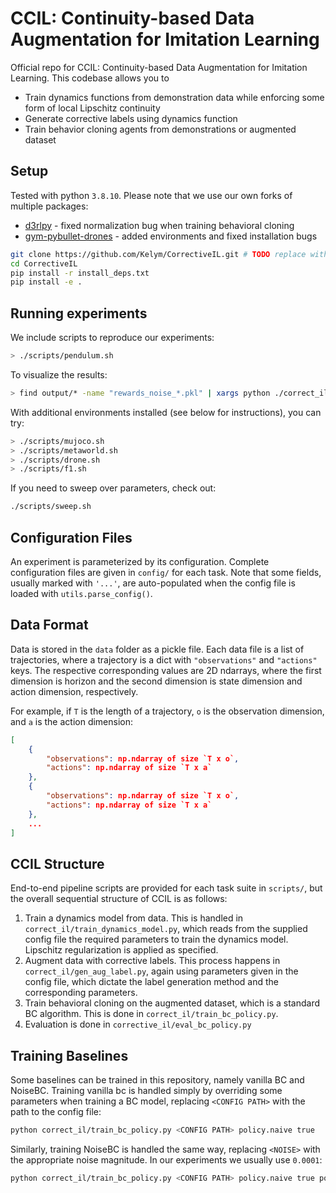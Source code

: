# CCIL: Continuity-based Data Augmentation for Imitation Learning

Official repo for CCIL: Continuity-based Data Augmentation for Imitation Learning. This codebase allows you to
- Train dynamics functions from demonstration data while enforcing some form of local Lipschitz continuity
- Generate corrective labels using dynamics function
- Train behavior cloning agents from demonstrations or augmented dataset

## Setup

Tested with python `3.8.10`. Please note that we use our own forks of multiple packages:
- [d3rlpy](https://github.com/personalrobotics/d3rlpy) - fixed normalization bug when training behavioral cloning
- [gym-pybullet-drones](https://github.com/personalrobotics/gym-pybullet-drones) - added environments and fixed installation bugs

```bash
git clone https://github.com/Kelym/CorrectiveIL.git # TODO replace with real repo
cd CorrectiveIL
pip install -r install_deps.txt
pip install -e .
```

## Running experiments

We include scripts to reproduce our experiments:

```bash
> ./scripts/pendulum.sh
```

To visualize the results:

```bash
> find output/* -name "rewards_noise_*.pkl" | xargs python ./correct_il/tabulate_results.py
```

With additional environments installed (see below for instructions), you can try:
```bash
> ./scripts/mujoco.sh
> ./scripts/metaworld.sh
> ./scripts/drone.sh
> ./scripts/f1.sh
```

If you need to sweep over parameters, check out:
```bash
./scripts/sweep.sh
```

## Configuration Files

An experiment is parameterized by its configuration. Complete configuration files are given in `config/` for each task. Note that some fields, usually marked with `'...'`, are auto-populated when the config file is loaded with `utils.parse_config()`.

## Data Format

Data is stored in the `data` folder as a pickle file. Each data file is a list of trajectories,
where a trajectory is a dict with `"observations"` and `"actions"` keys. The respective corresponding
values are 2D ndarrays, where the first dimension is horizon and the second dimension is state
dimension and action dimension, respectively.

For example, if `T` is the length of a trajectory, `o` is the observation dimension, and `a` is the action dimension:

```json
[
    {
        "observations": np.ndarray of size `T x o`,
        "actions": np.ndarray of size `T x a`
    },
    {
        "observations": np.ndarray of size `T x o`,
        "actions": np.ndarray of size `T x a`
    },
    ...
]
```

## CCIL Structure

End-to-end pipeline scripts are provided for each task suite in `scripts/`, but the overall sequential structure of CCIL is as follows:

1. Train a dynamics model from data. This is handled in `correct_il/train_dynamics_model.py`, which reads from the supplied config file the required parameters to train the dynamics model. Lipschitz regularization is applied as specified.
2. Augment data with corrective labels. This process happens in `correct_il/gen_aug_label.py`, again using parameters given in the config file, which dictate the label generation method and the corresponding parameters.
3. Train behavioral cloning on the augmented dataset, which is a standard BC algorithm. This is done in `correct_il/train_bc_policy.py`.
4. Evaluation is done in `corrective_il/eval_bc_policy.py`

## Training Baselines

Some baselines can be trained in this repository, namely vanilla BC and NoiseBC. Training vanilla bc is handled simply by overriding some parameters when training a BC model, replacing `<CONFIG PATH>` with the path to the config file:

```bash
python correct_il/train_bc_policy.py <CONFIG PATH> policy.naive true
```

Similarly, training NoiseBC is handled the same way, replacing `<NOISE>` with the appropriate noise magnitude. In our experiments we usually use `0.0001`:

``` bash
python correct_il/train_bc_policy.py <CONFIG PATH> policy.naive true policy.noise_bc <NOISE>
```
